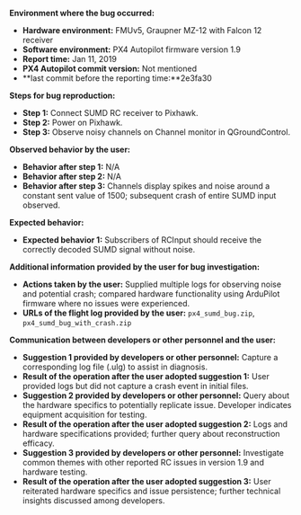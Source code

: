 **Environment where the bug occurred:**

- **Hardware environment:** FMUv5, Graupner MZ-12 with Falcon 12 receiver
- **Software environment:** PX4 Autopilot firmware version 1.9
- **Report time:** Jan 11, 2019
- **PX4 Autopilot commit version:** Not mentioned
- **last commit before the reporting time:**2e3fa30

**Steps for bug reproduction:**

- **Step 1:** Connect SUMD RC receiver to Pixhawk.
- **Step 2:** Power on Pixhawk.
- **Step 3:** Observe noisy channels on Channel monitor in QGroundControl.

**Observed behavior by the user:**

- **Behavior after step 1:** N/A
- **Behavior after step 2:** N/A
- **Behavior after step 3:** Channels display spikes and noise around a constant sent value of 1500; subsequent crash of entire SUMD input observed.

**Expected behavior:**

- **Expected behavior 1:** Subscribers of RCInput should receive the correctly decoded SUMD signal without noise.

**Additional information provided by the user for bug investigation:**

- **Actions taken by the user:** Supplied multiple logs for observing noise and potential crash; compared hardware functionality using ArduPilot firmware where no issues were experienced.
- **URLs of the flight log provided by the user:** `px4_sumd_bug.zip`, `px4_sumd_bug_with_crash.zip`

**Communication between developers or other personnel and the user:**

- **Suggestion 1 provided by developers or other personnel:** Capture a corresponding log file (.ulg) to assist in diagnosis.
- **Result of the operation after the user adopted suggestion 1:** User provided logs but did not capture a crash event in initial files.
- **Suggestion 2 provided by developers or other personnel:** Query about the hardware specifics to potentially replicate issue. Developer indicates equipment acquisition for testing.
- **Result of the operation after the user adopted suggestion 2:** Logs and hardware specifications provided; further query about reconstruction efficacy.
- **Suggestion 3 provided by developers or other personnel:** Investigate common themes with other reported RC issues in version 1.9 and hardware testing.
- **Result of the operation after the user adopted suggestion 3:** User reiterated hardware specifics and issue persistence; further technical insights discussed among developers.
